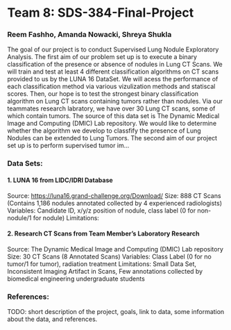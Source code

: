 # Team 8: SDS-384-Final-Project
### Reem Fashho, Amanda Nowacki, Shreya Shukla 

The goal of our project is to conduct Supervised Lung Nodule Exploratory Analysis. 
The first aim of our problem set up is to execute a binary classification of the presence or absence of nodules in Lung CT Scans. We will train and test at least 4 different classification algorithms on CT scans provided to us by the LUNA 16 DataSet. We will acess the performance of each classification method via various vizulization methods and statiscal scores. Then, our hope is to test the strongest binary classification algorithm on Lung CT scans containing tumors rather than nodules. Via our teammates research labratory, we have over 30 Lung CT scans, some of which contain tumors. The source of this data set is The Dynamic Medical Image and Computing (DMIC) Lab repository. We would like to determine whether the algorithm we develop to classfify the presence of Lung Nodules can be extended to Lung Tumors. The second aim of our project set up is to perform supervised tumor im... 


### Data Sets: 
#### 1. LUNA 16 from LIDC/IDRI Database
Source: https://luna16.grand-challenge.org/Download/
Size: 888 CT Scans (Contains 1,186 nodules annotated collected by 4 experienced radiologists)
Variables: Candidate ID, x/y/z position of nodule, class label (0 for non-nodule/1 for nodule)
Limitations: 


#### 2. Research CT Scans from Team Member’s Laboratory Research 

Source: The Dynamic Medical Image and Computing (DMIC) Lab repository
Size: 30 CT Scans (8 Annotated Scans)
Variables: Class Label (0 for no tumor/1 for tumor), radiation treatment
Limitations: Small Data Set, Inconsistent Imaging Artifact in Scans, Few annotations collected by biomedical engineering undergraduate students

### References: 



TODO: short description of the project, goals, link to data, some information about the data, and references.
